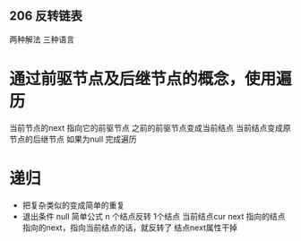 ## 206 反转链表
两种解法  三种语言

# 通过前驱节点及后继节点的概念，使用遍历
  当前节点的next 指向它的前驱节点
  之前的前驱节点变成当前结点
  当前结点变成原节点的后继节点
  如果为null 完成遍历

# 递归
  - 把复杂类似的变成简单的重复
  - 退出条件
    null
  简单公式 n 个结点反转  1个结点
  当前结点cur next 指向的结点指向的next，指向当前结点的话，就反转了
  结点next属性干掉